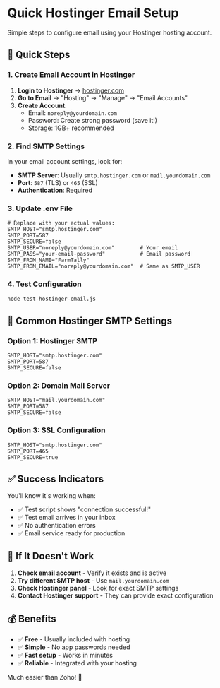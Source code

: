 # Quick Hostinger Email Setup

Simple steps to configure email using your Hostinger hosting account.

## 🚀 Quick Steps

### 1. Create Email Account in Hostinger
1. **Login to Hostinger** → [hostinger.com](https://www.hostinger.com)
2. **Go to Email** → "Hosting" → "Manage" → "Email Accounts"
3. **Create Account**:
   - Email: `noreply@yourdomain.com`
   - Password: Create strong password (save it!)
   - Storage: 1GB+ recommended

### 2. Find SMTP Settings
In your email account settings, look for:
- **SMTP Server**: Usually `smtp.hostinger.com` or `mail.yourdomain.com`
- **Port**: `587` (TLS) or `465` (SSL)
- **Authentication**: Required

### 3. Update .env File
```env
# Replace with your actual values:
SMTP_HOST="smtp.hostinger.com"
SMTP_PORT=587
SMTP_SECURE=false
SMTP_USER="noreply@yourdomain.com"        # Your email
SMTP_PASS="your-email-password"           # Email password
SMTP_FROM_NAME="FarmTally"
SMTP_FROM_EMAIL="noreply@yourdomain.com"  # Same as SMTP_USER
```

### 4. Test Configuration
```bash
node test-hostinger-email.js
```

## 🔧 Common Hostinger SMTP Settings

### Option 1: Hostinger SMTP
```env
SMTP_HOST="smtp.hostinger.com"
SMTP_PORT=587
SMTP_SECURE=false
```

### Option 2: Domain Mail Server
```env
SMTP_HOST="mail.yourdomain.com"
SMTP_PORT=587
SMTP_SECURE=false
```

### Option 3: SSL Configuration
```env
SMTP_HOST="smtp.hostinger.com"
SMTP_PORT=465
SMTP_SECURE=true
```

## ✅ Success Indicators

You'll know it's working when:
- ✅ Test script shows "connection successful!"
- ✅ Test email arrives in your inbox
- ✅ No authentication errors
- ✅ Email service ready for production

## 🚨 If It Doesn't Work

1. **Check email account** - Verify it exists and is active
2. **Try different SMTP host** - Use `mail.yourdomain.com`
3. **Check Hostinger panel** - Look for exact SMTP settings
4. **Contact Hostinger support** - They can provide exact configuration

## 💰 Benefits

- ✅ **Free** - Usually included with hosting
- ✅ **Simple** - No app passwords needed
- ✅ **Fast setup** - Works in minutes
- ✅ **Reliable** - Integrated with your hosting

Much easier than Zoho! 🎉